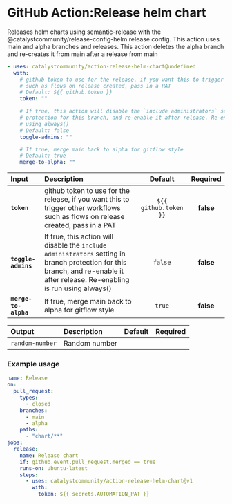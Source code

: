 <!-- start title -->

# GitHub Action:Release helm chart

<!-- end title -->
<!-- start description -->

Releases helm charts using semantic-release with the @catalystcommunity/release-config-helm release config. This action uses main and alpha branches and releases. This action deletes the alpha branch and re-creates it from main after a release from main

<!-- end description -->
<!-- start contents -->
<!-- end contents -->
<!-- start usage -->

```yaml
- uses: catalystcommunity/action-release-helm-chart@undefined
  with:
    # github token to use for the release, if you want this to trigger other workflows
    # such as flows on release created, pass in a PAT
    # Default: ${{ github.token }}
    token: ""

    # If true, this action will disable the `include administrators` setting in branch
    # protection for this branch, and re-enable it after release. Re-enabling is run
    # using always()
    # Default: false
    toggle-admins: ""

    # If true, merge main back to alpha for gitflow style
    # Default: true
    merge-to-alpha: ""
```

<!-- end usage -->
<!-- start inputs -->

| **Input**            | **Description**                                                                                                                                                                |      **Default**      | **Required** |
| :------------------- | :----------------------------------------------------------------------------------------------------------------------------------------------------------------------------- | :-------------------: | :----------: |
| **`token`**          | github token to use for the release, if you want this to trigger other workflows such as flows on release created, pass in a PAT                                               | `${{ github.token }}` |  **false**   |
| **`toggle-admins`**  | If true, this action will disable the `include administrators` setting in branch protection for this branch, and re-enable it after release. Re-enabling is run using always() |        `false`        |  **false**   |
| **`merge-to-alpha`** | If true, merge main back to alpha for gitflow style                                                                                                                            |        `true`         |  **false**   |

<!-- end inputs -->
<!-- start outputs -->

| **Output**      | **Description** | **Default** | **Required** |
| :-------------- | :-------------- | ----------- | ------------ |
| `random-number` | Random number   |             |              |

<!-- end outputs -->
<!-- start examples -->

### Example usage

```yaml
name: Release
on:
  pull_request:
    types:
      - closed
    branches:
      - main
      - alpha
    paths:
      - "chart/**"
jobs:
  release:
    name: Release chart
    if: github.event.pull_request.merged == true
    runs-on: ubuntu-latest
    steps:
      - uses: catalystcommunity/action-release-helm-chart@v1
        with:
          token: ${{ secrets.AUTOMATION_PAT }}
```

<!-- end examples -->
<!-- start [.github/ghdocs/examples/] -->
<!-- end [.github/ghdocs/examples/] -->
